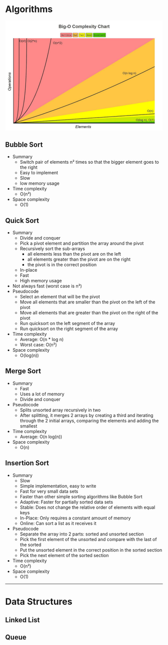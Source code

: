 
# Algorithms

![Big O complexity chart](./images/big_o_complexity_chart.jpg)

## Bubble Sort
- Summary
  - Switch pair of elements n² times so that the bigger element goes to the right
  - Easy to implement
  - Slow
  - low memory usage
- Time complexity
  - O(n²)
- Space complexity
  - O(1)


## Quick Sort

- Summary
  - Divide and conquer
  - Pick a pivot element and partition the array around the pivot
  - Recursively sort the sub-arrays
    - all elements less than the pivot are on the left
    - all elements greater than the pivot are on the right
    - the pivot is in the correct position
  - In-place
  - Fast
  - High memory usage
- Not always fast (worst case is n²)
- Pseudocode
  - Select an element that will be the pivot
  - Move all elements that are smaller than the pivot on the left of the pivot
  - Move all elements that are greater than the pivot on the right of the pivot
  - Run quicksort on the left segment of the array
  - Run quicksort on the right segment of the array
- Time complexity
  - Average: O(n * log n)
  - Worst case: O(n²)
- Space complexity
  - O(log(n))

## Merge Sort
- Summary
  - Fast
  - Uses a lot of memory
  - Divide and conquer
- Pseudocode
  - Splits unsorted array recursively in two
  - After splitting, it merges 2 arrays by creating a third and iterating through the 2 initial arrays, comparing the elements and adding the smallest
- Time complexity
  - Average: O(n log(n))
- Space complexity
  - O(n)

## Insertion Sort
- Summary
  - Slow
  - Simple implementation, easy to write
  - Fast for very small data sets
  - Faster than other simple sorting algorithms like Bubble Sort
  - Adaptive: Faster for partially sorted data sets
  - Stable: Does not change the relative order of elements with equal keys
  - In-Place: Only requires a constant amount of memory
  - Online: Can sort a list as it receives it
- Pseudocode
  - Separate the array into 2 parts: sorted and unsorted section
  - Pick the first element of the unsorted and compare with the last of the sorted
  - Put the unsorted element in the correct position in the sorted section
  - Pick the next element of the sorted section
- Time complexity
  - O(n²)
- Space complexity
  - O(1)

---

# Data Structures

## Linked List

## Queue

